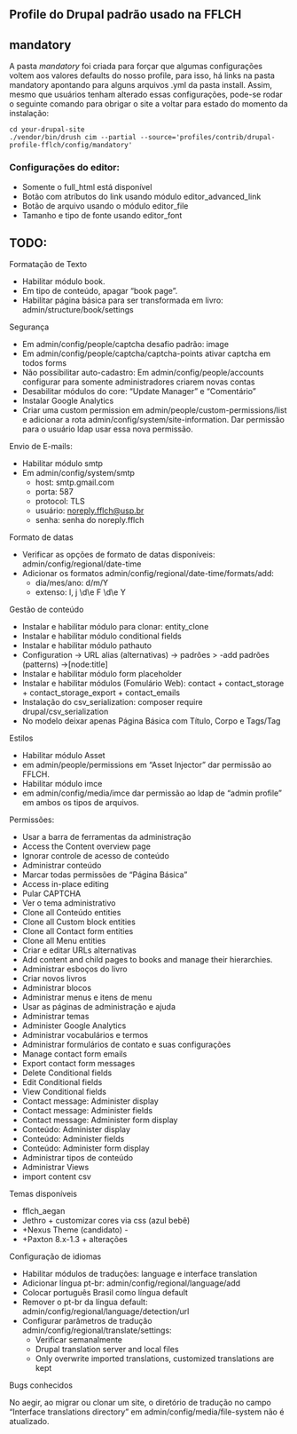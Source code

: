 ## Profile do Drupal padrão usado na FFLCH


## mandatory

A pasta *mandatory* foi criada para forçar que algumas configurações 
voltem aos valores defaults do nosso profile, para isso, há links na pasta mandatory 
apontando para alguns arquivos .yml da pasta install.
Assim, mesmo que usuários tenham alterado essas configurações, pode-se rodar o seguinte
comando para obrigar o site a voltar para estado do momento da instalação:

    cd your-drupal-site
    ./vendor/bin/drush cim --partial --source='profiles/contrib/drupal-profile-fflch/config/mandatory'

### Configurações do editor:

 - Somente o full_html está disponível
 - Botão com atríbutos do link usando módulo editor_advanced_link
 - Botão de arquivo usando o módulo editor_file
 - Tamanho e tipo de fonte usando editor_font

## TODO:

Formatação de Texto

 - Habilitar módulo book.
 - Em tipo de conteúdo, apagar “book page”.
 - Habilitar página básica para ser transformada em livro: admin/structure/book/settings

Segurança

  - Em admin/config/people/captcha desafio padrão: image
  - Em admin/config/people/captcha/captcha-points ativar captcha em todos forms
  - Não possibilitar auto-cadastro: Em admin/config/people/accounts configurar para somente administradores criarem novas contas
  - Desabilitar módulos do core: “Update Manager” e “Comentário”
  - Instalar Google Analytics
  - Criar uma custom permission em admin/people/custom-permissions/list e adicionar a rota admin/config/system/site-information. Dar permissão para o usuário ldap usar essa nova permissão.

Envio de E-mails:

 - Habilitar módulo smtp
 - Em admin/config/system/smtp
   - host: smtp.gmail.com
   - porta: 587
   - protocol: TLS
   - usuário: noreply.fflch@usp.br
   - senha: senha do noreply.fflch

Formato de datas

 - Verificar as opções de formato de datas disponíveis: admin/config/regional/date-time
 - Adicionar os formatos admin/config/regional/date-time/formats/add:
   - dia/mes/ano: d/m/Y
   - extenso: l, j \d\e F \d\e Y

Gestão de conteúdo

 - Instalar e habilitar módulo para clonar: entity_clone
 - Instalar e habilitar módulo conditional fields
 - Instalar e habilitar módulo pathauto  
 - Configuration -> URL alias (alternativas) -> padrões > -add padrões (patterns) ->[node:title]
 - Instalar e habilitar módulo form placeholder
 - Instalar e habilitar módulos (Fomulário Web): contact + contact_storage + contact_storage_export + contact_emails
  - Instalação do csv_serialization: composer require drupal/csv_serialization
  - No modelo deixar apenas Página Básica com Título, Corpo e Tags/Tag

Estilos

 - Habilitar módulo Asset
 - em admin/people/permissions em “Asset Injector” dar permissão ao FFLCH.
 - Habilitar módulo imce
 - em admin/config/media/imce dar permissão ao ldap de “admin profile” em ambos os tipos de arquivos.

Permissões:

 - Usar a barra de ferramentas da administração
 - Access the Content overview page
 - Ignorar controle de acesso de conteúdo
 - Administrar conteúdo
 - Marcar todas permissões de “Página Básica”
 - Access in-place editing
 - Pular CAPTCHA
 - Ver o tema administrativo
 - Clone all Conteúdo entities
 - Clone all Custom block entities
 - Clone all Contact form entities
 - Clone all Menu entities
 - Criar e editar URLs alternativas
 - Add content and child pages to books and manage their hierarchies.
 - Administrar esboços do livro
 - Criar novos livros
 - Administrar blocos
 - Administrar menus e itens de menu
 - Usar as páginas de administração e ajuda
 - Administrar temas
 - Administer Google Analytics
 - Administrar vocabulários e termos
 - Administrar formulários de contato e suas configurações
 - Manage contact form emails
 - Export contact form messages
 - Delete Conditional fields
 - Edit Conditional fields
 - View Conditional fields
 - Contact message: Administer display
 - Contact message: Administer fields
 - Contact message: Administer form display
 - Conteúdo: Administer display
 - Conteúdo: Administer fields
 - Conteúdo: Administer form display
 - Administrar tipos de conteúdo
 - Administrar Views
 - import content csv

Temas disponíveis

 - fflch_aegan
 - Jethro + customizar cores via css (azul bebê)
 - +Nexus Theme (candidato) -
 - +Paxton 8.x-1.3 + alterações

Configuração de idiomas

 - Habilitar módulos de traduções: language e interface translation
 - Adicionar língua pt-br: admin/config/regional/language/add
 - Colocar português Brasil como língua default
 - Remover o pt-br da língua default: admin/config/regional/language/detection/url
 - Configurar parâmetros de tradução admin/config/regional/translate/settings:
   - Verificar semanalmente
   - Drupal translation server and local files
   - Only overwrite imported translations, customized translations are kept



Bugs conhecidos

No aegir, ao migrar ou clonar um site, o diretório de tradução no campo “Interface translations directory” em admin/config/media/file-system não é atualizado.
